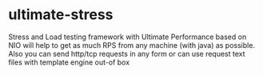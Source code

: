ultimate-stress
====
Stress and Load testing framework with Ultimate Performance based on NIO will help to get as much RPS from any machine (with java) as possible. Also you can send http/tcp requests in any form or can use request text files with template engine out-of box